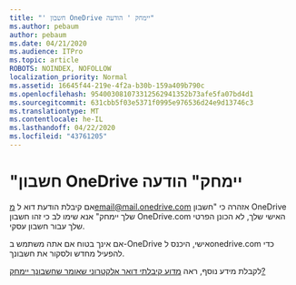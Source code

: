 ```yaml
---
title: "' חשבון OneDrive יימחק ' הודעה"
ms.author: pebaum
author: pebaum
ms.date: 04/21/2020
ms.audience: ITPro
ms.topic: article
ROBOTS: NOINDEX, NOFOLLOW
localization_priority: Normal
ms.assetid: 16645f44-219e-4f2a-b30b-159a409b790c
ms.openlocfilehash: 954003081073312562941352b73afe5fa07bd4d1
ms.sourcegitcommit: 631cbb5f03e5371f0995e976536d24e9d13746c3
ms.translationtype: MT
ms.contentlocale: he-IL
ms.lasthandoff: 04/22/2020
ms.locfileid: "43761205"
---
```

# <a name="onedrive-account-will-be-deleted-message"></a>"חשבון OneDrive יימחק" הודעה

אם קיבלת הודעת דוא ל מemail@mail.onedrive.com אזהרה כי "חשבון OneDrive שלך יימחק" אנא שימו לב כי זהו חשבון OneDrive.com האישי שלך, לא הכונן הפרטי שלך עבור חשבון עסקי. 
  
אם אינך בטוח אם אתה משתמש ב-OneDrive אישי, היכנס לonedrive.com כדי להפעיל מחדש ולסקור את חשבונך.
  
לקבלת מידע נוסף, ראה [מדוע קיבלתי דואר אלקטרוני שאומר שחשבונך יימחק?](https://go.microsoft.com/fwlink/?linkid=2036151&amp;clcid=0x409)
  

